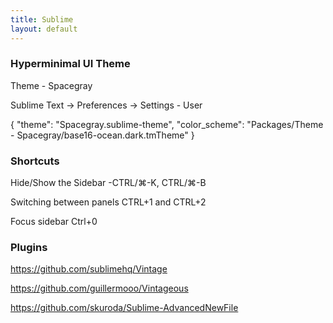 ```yaml
---
title: Sublime
layout: default
---
```


### Hyperminimal UI Theme

Theme - Spacegray

Sublime Text -> Preferences -> Settings - User

{
  "theme": "Spacegray.sublime-theme",
  "color_scheme": "Packages/Theme - Spacegray/base16-ocean.dark.tmTheme"
}

### Shortcuts 
Hide/Show the Sidebar -CTRL/⌘-K, CTRL/⌘-B

Switching between panels  CTRL+1 and CTRL+2

Focus sidebar Ctrl+0
 

### Plugins

https://github.com/sublimehq/Vintage

https://github.com/guillermooo/Vintageous

https://github.com/skuroda/Sublime-AdvancedNewFile
